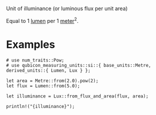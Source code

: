Unit of illuminance (or luminous flux per unit area)

Equal to 1 [lumen](crate::si::derived_units::Lumen)
per 1 [meter](crate::si::base_units::Metre)<sup>2</sup>.

# Examples
```
# use num_traits::Pow;
# use qubicon_measuring_units::si::{ base_units::Metre, derived_units::{ Lumen, Lux } };

let area = Metre::from(2.0).pow(2);
let flux = Lumen::from(5.0);

let illuminance = Lux::from_flux_and_area(flux, area);

println!("{illuminance}");
```